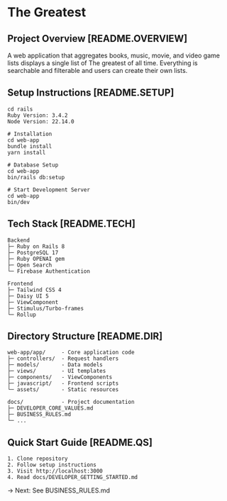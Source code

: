 # The Greatest

## Project Overview [README.OVERVIEW]
A web application that aggregates books, music, movie, and video game lists displays a single list of 
The greatest of all time. Everything is searchable and filterable and users can create their own lists.

## Setup Instructions [README.SETUP]
```
cd rails
Ruby Version: 3.4.2
Node Version: 22.14.0

# Installation
cd web-app
bundle install
yarn install

# Database Setup
cd web-app
bin/rails db:setup

# Start Development Server
cd web-app
bin/dev
```

## Tech Stack [README.TECH]
```
Backend
├─ Ruby on Rails 8
├─ PostgreSQL 17
├─ Ruby OPENAI gem
├─ Open Search
└─ Firebase Authentication

Frontend
├─ Tailwind CSS 4
├─ Daisy UI 5
├─ ViewComponent
├─ Stimulus/Turbo-frames
└─ Rollup
```

## Directory Structure [README.DIR]
```
web-app/app/     - Core application code
├─ controllers/  - Request handlers
├─ models/       - Data models
├─ views/        - UI templates
├─ components/   - ViewComponents
├─ javascript/   - Frontend scripts
└─ assets/       - Static resources

docs/            - Project documentation
├─ DEVELOPER_CORE_VALUES.md
├─ BUSINESS_RULES.md
└─ ...
```

## Quick Start Guide [README.QS]
```
1. Clone repository
2. Follow setup instructions
3. Visit http://localhost:3000
4. Read docs/DEVELOPER_GETTING_STARTED.md
```

→ Next: See BUSINESS_RULES.md